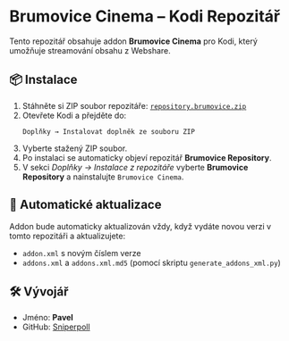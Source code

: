 # Brumovice Cinema – Kodi Repozitář

Tento repozitář obsahuje addon **Brumovice Cinema** pro Kodi, který umožňuje streamování obsahu z Webshare.

## 📦 Instalace

1. Stáhněte si ZIP soubor repozitáře: [`repository.brumovice.zip`](https://sniperpoll.github.io/Brumovice_Cinema/repository.brumovice.zip)
2. Otevřete Kodi a přejděte do:
   ```
   Doplňky → Instalovat doplněk ze souboru ZIP
   ```
3. Vyberte stažený ZIP soubor.
4. Po instalaci se automaticky objeví repozitář **Brumovice Repository**.
5. V sekci *Doplňky → Instalace z repozitáře* vyberte **Brumovice Repository** a nainstalujte `Brumovice Cinema`.

## 🔄 Automatické aktualizace

Addon bude automaticky aktualizován vždy, když vydáte novou verzi v tomto repozitáři a aktualizujete:
- `addon.xml` s novým číslem verze
- `addons.xml` a `addons.xml.md5` (pomocí skriptu `generate_addons_xml.py`)

## 🛠 Vývojář

- Jméno: **Pavel**
- GitHub: [Sniperpoll](https://github.com/Sniperpoll)


